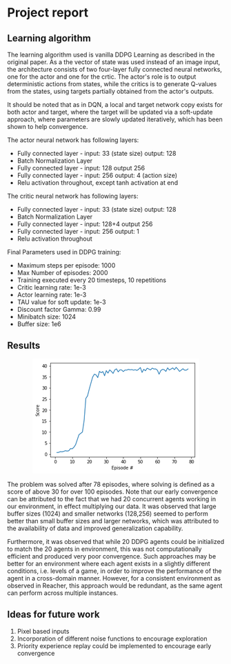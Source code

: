 # Project report

## Learning algorithm

The learning algorithm used is vanilla DDPG Learning as described in the original paper. As a the vector of state was used instead of an image input, the architecture consists of two four-layer fully connected neural networks, one for the actor and one for the crtic. The actor's role is to output deterministic actions from states, while the critics is to generate Q-values from the states, using targets partially obtained from the actor's outputs. 

It should be noted that as in DQN, a local and target network copy exists for both actor and target, where the target will be updated via a soft-update approach, where parameters are slowly updated iteratively, which has been shown to help convergence.

The actor neural network has following layers:

- Fully connected layer - input: 33 (state size) output: 128
- Batch Normalization Layer
- Fully connected layer - input: 128 output 256
- Fully connected layer - input: 256 output: 4 (action size)
- Relu activation throughout, except tanh activation at end

The critic neural network has following layers:

- Fully connected layer - input: 33 (state size) output: 128
- Batch Normalization Layer
- Fully connected layer - input: 128+4 output 256
- Fully connected layer - input: 256 output: 1
- Relu activation throughout

Final Parameters used in DDPG training:

- Maximum steps per episode: 1000
- Max Number of episodes: 2000
- Training executed every 20 timesteps, 10 repetitions
- Critic learning rate: 1e-3
- Actor learning rate: 1e-3
- TAU value for soft update: 1e-3
- Discount factor Gamma: 0.99
- Minibatch size: 1024
- Buffer size: 1e6

## Results

</p>
<p align="center">
  <img src="https://github.com/EXJUSTICE/Udacity_AI/blob/master/Reinforcement_Learning/Continuous_Control/contcontrol_results.png?raw=true">
</p>
     
The problem was solved after 78 episodes, where solving is defined as a score of above 30 for over 100 episodes. Note that our early convergence can be attributed to the fact that we had 20 concurrent agents working in our environment, in effect multiplying our data.
It was observed that large buffer sizes (1024) and smaller networks (128,256) seemed to perform better than small buffer sizes and larger networks, which was attributed to the availability of data and improved generalization capability.

Furthermore, it was observed that while 20 DDPG agents could be initialized to match the 20 agents in environment, this was not computationally efficient and produced very poor convergence. Such approaches may be better for an environment where each agent exists in a slightly different conditions, i.e. levels of a game, in order to improve the performance of the agent in a cross-domain manner.
However, for a consistent environment as observed in Reacher, this approach would be redundant, as the same agent can perform across multiple instances.


## Ideas for future work

1. Pixel based inputs
2. Incorporation of different noise functions to encourage exploration
3. Priority experience replay could be implemented to encourage early convergence

